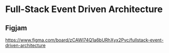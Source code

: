 # Full-Stack Event Driven Architecture

## Figjam

https://www.figma.com/board/zCAWl74Q1a6bURhXyx2Pvc/fullstack-event-driven-architecture
